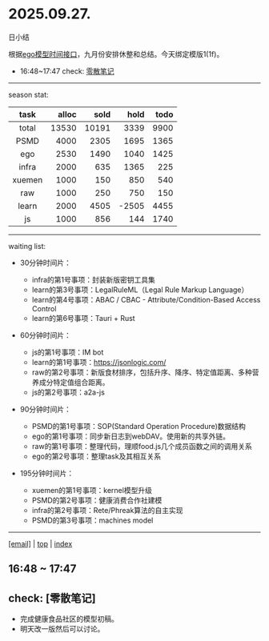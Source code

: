 # 2025.09.27.
日小结

<a id="top"></a>
根据[ego模型时间接口](https://gitee.com/hyg/blog/blob/master/timeflow.md)，九月份安排休整和总结。今天绑定模版1(1f)。

<a id="index"></a>
- 16:48~17:47	check: [零散笔记](#20250927164800)

---
season stat:

| task | alloc | sold | hold | todo |
| :---: | ---: | ---: | ---: | ---: |
| total | 13530 | 10191 | 3339 | 9900 |
| PSMD | 4000 | 2305 | 1695 | 1365 |
| ego | 2530 | 1490 | 1040 | 1425 |
| infra | 2000 | 635 | 1365 | 225 |
| xuemen | 1000 | 150 | 850 | 540 |
| raw | 1000 | 250 | 750 | 150 |
| learn | 2000 | 4505 | -2505 | 4455 |
| js | 1000 | 856 | 144 | 1740 |

---
waiting list:


- 30分钟时间片：
  - infra的第1号事项：封装新版密钥工具集
  - learn的第3号事项：LegalRuleML（Legal Rule Markup Language）
  - learn的第4号事项：ABAC / CBAC - Attribute/Condition-Based Access Control
  - learn的第6号事项：Tauri + Rust

- 60分钟时间片：
  - js的第1号事项：IM bot
  - learn的第1号事项：https://jsonlogic.com/
  - raw的第2号事项：新版食材排序，包括升序、降序、特定值距离、多种营养成分特定值组合距离。
  - js的第2号事项：a2a-js

- 90分钟时间片：
  - PSMD的第1号事项：SOP(Standard Operation Procedure)数据结构
  - ego的第1号事项：同步新日志到webDAV。使用新的共享外链。
  - raw的第1号事项：整理代码，理顺food.js几个成员函数之间的调用关系
  - ego的第2号事项：整理task及其相互关系

- 195分钟时间片：
  - xuemen的第1号事项：kernel模型升级
  - PSMD的第2号事项：健康消费合作社建模
  - infra的第2号事项：Rete/Phreak算法的自主实现
  - PSMD的第3号事项：machines model

---
<a href="mailto:huangyg@mars22.com?subject=关于2025.09.27.[无名任务]任务&body=日期: 2025.09.27.%0D%0A序号: 5%0D%0A手稿:../../draft/2025/20250927.01.md%0D%0A---请勿修改邮件主题及以上内容 从下一行开始写您的想法---%0D%0A">[email]</a> | [top](#top) | [index](#index)
<a id="20250927164800"></a>
## 16:48 ~ 17:47
## check: [零散笔记]

- 完成健康食品社区的模型初稿。
- 明天改一版然后可以讨论。
